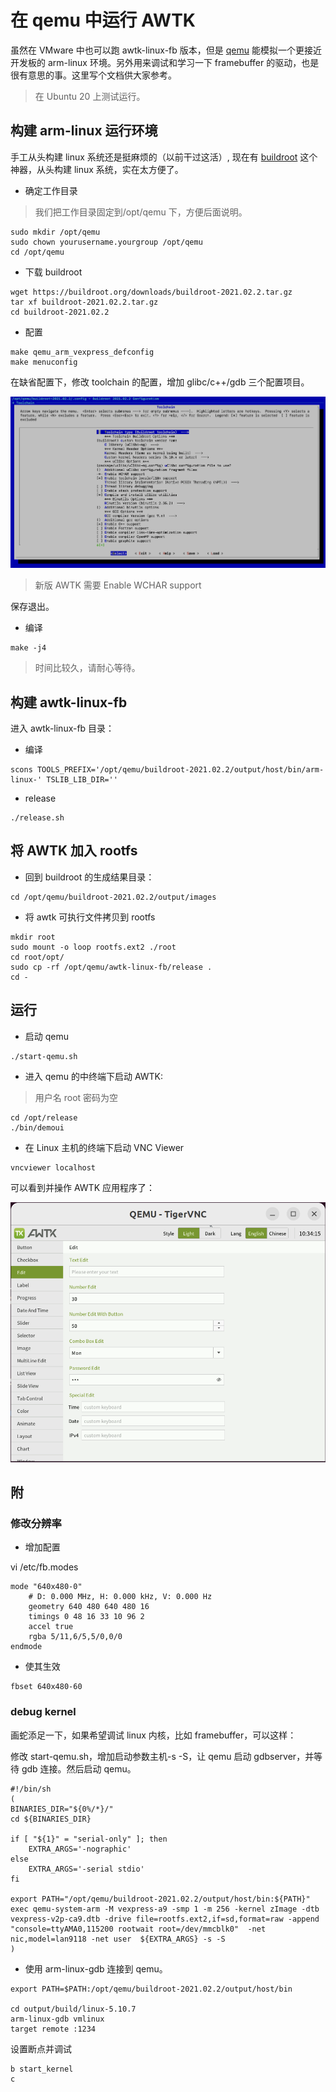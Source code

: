 # 在 qemu 中运行 AWTK

虽然在 VMware 中也可以跑 awtk-linux-fb 版本，但是 [qemu](https://www.qemu.org) 能模拟一个更接近开发板的 arm-linux 环境。另外用来调试和学习一下 framebuffer 的驱动，也是很有意思的事。这里写个文档供大家参考。

> 在 Ubuntu 20 上测试运行。

## 构建 arm-linux 运行环境

手工从头构建 linux 系统还是挺麻烦的（以前干过这活）, 现在有 [buildroot](https://buildroot.org/) 这个神器，从头构建 linux 系统，实在太方便了。

* 确定工作目录

> 我们把工作目录固定到/opt/qemu 下，方便后面说明。

```
sudo mkdir /opt/qemu
sudo chown yourusername.yourgroup /opt/qemu
cd /opt/qemu
```

* 下载 buildroot

```
wget https://buildroot.org/downloads/buildroot-2021.02.2.tar.gz
tar xf buildroot-2021.02.2.tar.gz
cd buildroot-2021.02.2
```

* 配置

```
make qemu_arm_vexpress_defconfig
make menuconfig
```

在缺省配置下，修改 toolchain 的配置，增加 glibc/c++/gdb 三个配置项目。

![image](images/build_root_tool_chain.png)

> 新版 AWTK 需要 Enable WCHAR support

保存退出。

* 编译

```
make -j4
```

> 时间比较久，请耐心等待。

## 构建 awtk-linux-fb

进入 awtk-linux-fb 目录：

* 编译

```
scons TOOLS_PREFIX='/opt/qemu/buildroot-2021.02.2/output/host/bin/arm-linux-' TSLIB_LIB_DIR=''
```

* release

```
./release.sh
```

## 将 AWTK 加入 rootfs

* 回到 buildroot 的生成结果目录：

```
cd /opt/qemu/buildroot-2021.02.2/output/images
```

* 将 awtk 可执行文件拷贝到 rootfs

```
mkdir root
sudo mount -o loop rootfs.ext2 ./root
cd root/opt/
sudo cp -rf /opt/qemu/awtk-linux-fb/release .
cd -
```

## 运行

* 启动 qemu

```
./start-qemu.sh
```

* 进入 qemu 的中终端下启动 AWTK:

> 用户名 root 密码为空

```
cd /opt/release
./bin/demoui
```

* 在 Linux 主机的终端下启动 VNC Viewer

```
vncviewer localhost
```

可以看到并操作 AWTK 应用程序了：

![](images/qemu_awtk.png)

## 附

### 修改分辨率

* 增加配置

vi /etc/fb.modes

```
mode "640x480-0"
	# D: 0.000 MHz, H: 0.000 kHz, V: 0.000 Hz
	geometry 640 480 640 480 16
	timings 0 48 16 33 10 96 2
	accel true
	rgba 5/11,6/5,5/0,0/0
endmode
```

* 使其生效

```
fbset 640x480-60
```

### debug kernel

画蛇添足一下，如果希望调试 linux 内核，比如 framebuffer，可以这样：

修改 start-qemu.sh，增加启动参数主机-s -S，让 qemu 启动 gdbserver，并等待 gdb 连接。然后启动 qemu。

```
#!/bin/sh
(
BINARIES_DIR="${0%/*}/"
cd ${BINARIES_DIR}

if [ "${1}" = "serial-only" ]; then
    EXTRA_ARGS='-nographic'
else
    EXTRA_ARGS='-serial stdio'
fi

export PATH="/opt/qemu/buildroot-2021.02.2/output/host/bin:${PATH}"
exec qemu-system-arm -M vexpress-a9 -smp 1 -m 256 -kernel zImage -dtb vexpress-v2p-ca9.dtb -drive file=rootfs.ext2,if=sd,format=raw -append "console=ttyAMA0,115200 rootwait root=/dev/mmcblk0"  -net nic,model=lan9118 -net user  ${EXTRA_ARGS} -s -S
)
```

* 使用 arm-linux-gdb 连接到 qemu。

```
export PATH=$PATH:/opt/qemu/buildroot-2021.02.2/output/host/bin

cd output/build/linux-5.10.7
arm-linux-gdb vmlinux
target remote :1234
```

设置断点并调试

```
b start_kernel
c
```
